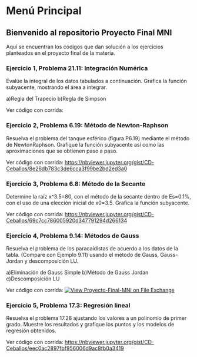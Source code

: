 # Menú Principal

## Bienvenido al repositorio Proyecto Final MNI
Aquí se encuentran los códigos que dan solución a los ejercicios planteados en el proyecto final de la materia. 

### Ejercicio 1, Problema 21.11: Integración Numérica
Evalúe la integral de los datos tabulados a continuación. Grafica la función subyacente, mostrando el área a integrar.

a)Regla del Trapecio
b)Regla de Simpson

Ver código con corrida: 

### Ejercicio 2, Problema 6.19: Método de Newton-Raphson
Resuelva el problema del tanque esférico (figura P6.19) mediante el método de NewtonRaphson. Grafique la función subyacente así como las aproximaciones que se obtienen paso a
paso.

Ver código con corrida: <https://nbviewer.jupyter.org/gist/CD-Ceballos/8e26db783c3de6cca3f99be2bd2ed3a0>


### Ejercicio 3, Problema 6.8: Método de la Secante
Determine la raíz x^3.5=80, con el método de la secante dentro de Es=0.1%, con el uso de una elección inicial de x0=3.5. Grafica la función subyacente.

Ver código con corrida: https://nbviewer.jupyter.org/gist/CD-Ceballos/69c7cc786005920d347791294d266134


### Ejercicio 4, Problema 9.14: Métodos de Gauss
Resuelva el problema de los paracaidistas de acuerdo a los datos de la tabla. (Compare con Ejemplo 9.11) usando el método de Gauss, Gauss-Jordan y descomposición LU.

a)Eliminación de Gauss Simple
b)Método de Gauss Jordan
c)Descomposición LU

Ver código con corrida:
[![View Proyecto-Final-MNI on File Exchange](https://www.mathworks.com/matlabcentral/images/matlab-file-exchange.svg)](https://la.mathworks.com/matlabcentral/fileexchange/74161-proyecto-final-mni)

### Ejercicio 5, Problema 17.3: Regresión lineal
Resuelva el problema 17.28 ajustando los valores a un polinomio de primer grado. Muestre los resultados y grafique los puntos y los modelos de regresión obtenidos.

Ver código con corrida: https://nbviewer.jupyter.org/gist/CD-Ceballos/eec0ac2897fbf956006d9ac8fb0a3419
